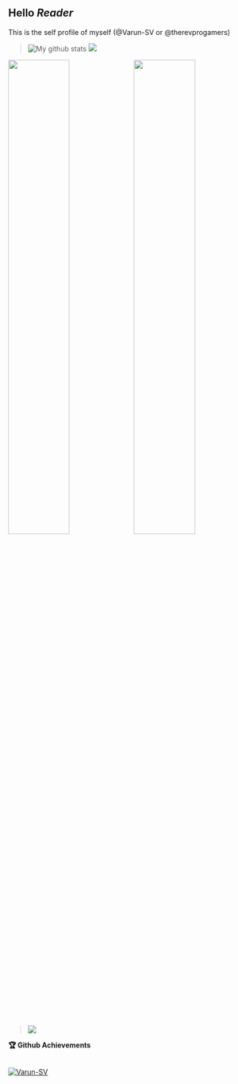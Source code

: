## Hello ***Reader***
This is the self profile of myself (@Varun-SV or @therevprogamers)

> ![My github stats](https://github-readme-stats.anuraghazra1.vercel.app/api?username=Varun-SV&show_icons=true&hide_border=true)
> ![](https://komarev.com/ghpvc/?username=Varun-SV)
> <!--**Varun-SV/Varun-SV** is a ✨ _special_ ✨ repository because its `README.md` (this file) appears on your GitHub profile.-->

    
<div align="center">
<p align="left">
    <img width="49.5%" src="https://github-readme-stats.vercel.app/api/?username=Varun-SV&show_icons=true&&title_color=03E6FF&text_color=9f9f9f&theme=radical" />
    <img width="49.5%" src="http://github-readme-streak-stats.herokuapp.com?user=Varun-SV&theme=darkt&hide_border=true" />
</p>
</div>

> <img align="center" src="https://github-readme-stats.vercel.app/api/top-langs/?username=varun-sv&hide=html&title_color=03E6FF&text_color=9f9f9f&icon_color=79ff97&bg_color=151515" />
<summary><b>🏆 Github Achievements</b></summary><br>
<p> <a href="https://github.com/Varun-SV"><img src="https://github-profile-trophy.vercel.app/?username=varun-sv" alt="Varun-SV" /></a> </p>

